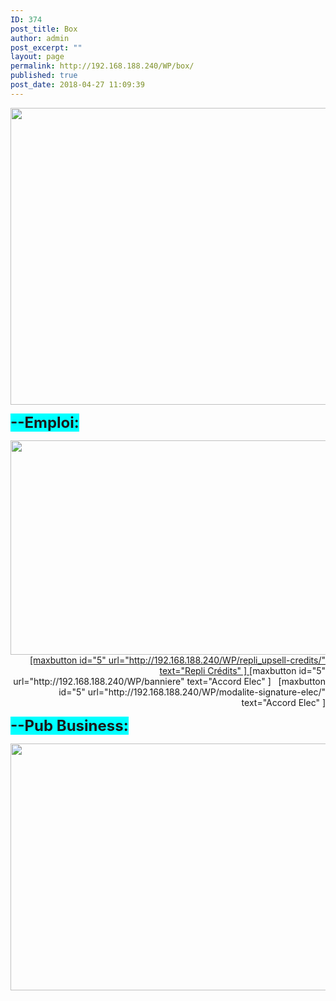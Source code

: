 ```yaml
---
ID: 374
post_title: Box
author: admin
post_excerpt: ""
layout: page
permalink: http://192.168.188.240/WP/box/
published: true
post_date: 2018-04-27 11:09:39
---
```

<a href="http://192.168.188.240/WP/wp-content/uploads/2018/04/Box.png"><img class="aligncenter size-full wp-image-404" src="http://192.168.188.240/WP/wp-content/uploads/2018/04/Box.png" alt="" width="1599" height="475" /></a>

<span style="background-color: #00ffff;"><strong><span style="font-size: 18pt; background-color: #00ffff;">--Emploi:</span></strong></span>
<p style="text-align: right;"><a href="http://192.168.188.240/WP/wp-content/uploads/2018/04/Box_1.png"><img class="aligncenter size-full wp-image-406" src="http://192.168.188.240/WP/wp-content/uploads/2018/04/Box_1.png" alt="" width="1911" height="343" />[maxbutton id="5" url="http://192.168.188.240/WP/repli_upsell-credits/" text="Repli Crédits" ] </a>[maxbutton id="5" url="http://192.168.188.240/WP/banniere" text="Accord Elec" ]   [maxbutton id="5" url="http://192.168.188.240/WP/modalite-signature-elec/" text="Accord Elec" ]</p>
<span style="background-color: #00ffff;"><strong><span style="font-size: 18pt; background-color: #00ffff;">--Pub Business:</span></strong></span>

<a href="http://192.168.188.240/WP/wp-content/uploads/2018/04/Box_2.png"><img class="aligncenter size-full wp-image-407" src="http://192.168.188.240/WP/wp-content/uploads/2018/04/Box_2.png" alt="" width="1911" height="395" /></a>